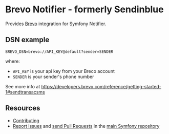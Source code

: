 Brevo Notifier - formerly Sendinblue
===================

Provides [Brevo](https://brevo.com) integration for Symfony Notifier.

DSN example
-----------

```
BREVO_DSN=brevo://API_KEY@default?sender=SENDER
```

where:
 - `API_KEY` is your api key from your Breco account
 - `SENDER` is your sender's phone number

See more info at https://developers.brevo.com/reference/getting-started-1#sendtransacsms

Resources
---------

 * [Contributing](https://symfony.com/doc/current/contributing/index.html)
 * [Report issues](https://github.com/symfony/symfony/issues) and
   [send Pull Requests](https://github.com/symfony/symfony/pulls)
   in the [main Symfony repository](https://github.com/symfony/symfony)
